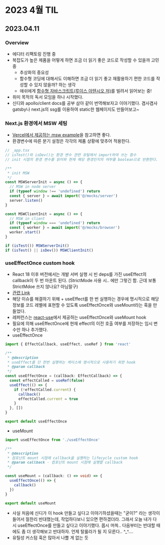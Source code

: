 # 2023 4월 TIL

## 2023.04.11

### Overview
- 에디터 리팩토링 진행 중
- 복잡도가 높은 제품을 어떻게 하면 조금 더 읽기 좋은 코드로 작성할 수 있을까 고민 중
    - 추상화의 중요성
    - 함수형 코딩에 대해서도 이해하면 조금 더 읽기 좋고 재활용하기 편한 코드를 작성할 수 있지 않을까? 하는 생각
    - 애쉬에게 [함수형 자바스크립트(루이스 아텐시오 저)](https://www.aladin.co.kr/shop/wproduct.aspx?ItemId=131767959)를 빌려서 읽어보는 중!
- 취미 목적의 독서 모임을 하나 시작했다.
- 신디와 apollo/client docs를 공부 삼아 같이 번역해보자고 이야기했다. 겸사겸사 gatsby나 next.js의 ssg를 이용하여 static한 웹페이지도 만들어보고~
### Next.js 환경에서 MSW 세팅
- [Vercel에서 제공하는 msw example](https://github.com/vercel/next.js/tree/canary/examples/with-msw)을 참고하면 좋다.
- 환경변수에 따른 분기 설정은 각각의 제품 상황에 맞추어 적용한다.
```ts
// _app.tsx
// isTest()와 isDev()는 환경 변수 관련 유틸에서 import하여 쓰는 함수
// init 시점의 환경 변수를 읽어와 현재 해당 환경인지의 여부를 boolean으로 반환한다.

/**
 * init MSW
 */
const MSWServerInit = async () => {
  // MSW in node server
  if (typeof window !== 'undefined') return
  const { server } = await import('@/mocks/server')
  server.listen()
}

const MSWClientInit = async () => {
  // MSW in client
  if (typeof window === 'undefined') return
  const { worker } = await import('@/mocks/browser')
  worker.start()
}

if (isTest()) MSWServerInit()
if (isTest() || isDev()) MSWClientInit()
```
### useEffectOnce custom hook
- React 18 이후 버전에서는 개발 서버 실행 시 빈 deps를 가진 useEffect의 callback이 두 번 마운트 된다. (StrictMode 사용 시.. 에만 그렇긴 함. 근데 보통 StrictMdoe 쓰지 않나요? 아님말구)
- [관련 Link](https://react.dev/reference/react/StrictMode)
- 해당 이슈를 해결하기 위해 + useEffect를 한 번 실행하는 경우에 명시적으로 해당 정보를 코드 레벨에 표현할 수 있도록 useEffectOnce와 useMount라는 훅을 만들었다.
- 레퍼런스는 [react-use](https://www.npmjs.com/package/react-use)에서 제공하는 useEffectOnce와 useMount hook
- 필요에 의해 useEffectOnce에 현재 effect의 이전 호출 여부를 저장하는 임시 변수만 하나 추가했다.
- useEffectOnce
```ts
import { EffectCallback, useEffect, useRef } from 'react'

/**
 * @description
 * useEffect를 단 한번 실행하는 케이스에 명시적으로 사용하기 위한 hook
 * @param callback
 */
const useEffectOnce = (callback: EffectCallback) => {
  const effectCalled = useRef(false)
  useEffect(() => {
    if (!effectCalled.current) {
      callback()
      effectCalled.current = true
    }
  }, [])
}

export default useEffectOnce

```
- useMount
```ts
import useEffectOnce from './useEffectOnce'

/**
 * @description
 * 컴포넌트 mount 시점에 callback을 실행하는 lifecycle custom hook
 * @param callback - 컴포넌트 mount 시점에 실행할 callback
 */

const useMount = (callback: () => void) => {
  useEffectOnce(() => {
    callback()
  })
}

export default useMount

```
- 사실 처음에 신디가 이 hook 만들고 싶다고 이야기하셨을때는 "굳이?" 라는 생각이 들어서 절찬리 반대했는데, 작업하다보니 있으면 편하겠더라. 그래서 오늘 내가 다시 useEffectOnce를 만들고 싶다고 이야기했다. 몹시 머쓱.. 다음부터는 반대할 때에도 좀 더 생각해보고 반대하자. 언제 탈룰라가 될 지 모른다.. ^_^....
- 유틸성 커스텀 훅은 많아서 나쁠 게 없는 듯